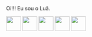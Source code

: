 Oi!!! Eu sou o Luã.

          
<img loading="CSS" src="https://cdn.jsdelivr.net/gh/devicons/devicon/icons/css3/css3-original.svg" width="40" height="40" />

<img loading="Python" src="https://cdn.jsdelivr.net/gh/devicons/devicon/icons/python/python-original.svg" width="40" height="40" />

<img loading="C" src="https://cdn.jsdelivr.net/gh/devicons/devicon/icons/c/c-original.svg" width="40" height="40" />

<img loading="HTML" src="https://cdn.jsdelivr.net/gh/devicons/devicon/icons/html5/html5-original.svg" width="40" height="40" />

<img loading="GIT" src="https://cdn.jsdelivr.net/gh/devicons/devicon/icons/git/git-original.svg" width="40" height="40" />

          
          
          


